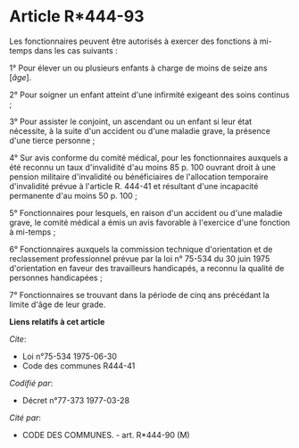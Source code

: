 # Article R*444-93

Les fonctionnaires peuvent être autorisés à exercer des fonctions à mi-temps dans les cas suivants :

1° Pour élever un ou plusieurs enfants à charge de moins de seize ans [*âge*].

2° Pour soigner un enfant atteint d'une infirmité exigeant des soins continus ;

3° Pour assister le conjoint, un ascendant ou un enfant si leur état nécessite, à la suite d'un accident ou d'une maladie
grave, la présence d'une tierce personne ;

4° Sur avis conforme du comité médical, pour les fonctionnaires auxquels a été reconnu un taux d'invalidité d'au moins 85 p.
100 ouvrant droit à une pension militaire d'invalidité ou bénéficiaires de l'allocation temporaire d'invalidité prévue à
l'article R. 444-41 et résultant d'une incapacité permanente d'au moins 50 p. 100 ;

5° Fonctionnaires pour lesquels, en raison d'un accident ou d'une maladie grave, le comité médical a émis un avis favorable à
l'exercice d'une fonction à mi-temps ;

6° Fonctionnaires auxquels la commission technique d'orientation et de reclassement professionnel prévue par la loi n° 75-534
du 30 juin 1975 d'orientation en faveur des travailleurs handicapés, a reconnu la qualité de personnes handicapées ;

7° Fonctionnaires se trouvant dans la période de cinq ans précédant la limite d'âge de leur grade.

**Liens relatifs à cet article**

_Cite_:

  - Loi n°75-534 1975-06-30
  - Code des communes R444-41

_Codifié par_:

  - Décret n°77-373 1977-03-28

_Cité par_:

  - CODE DES COMMUNES. - art. R*444-90 (M)
